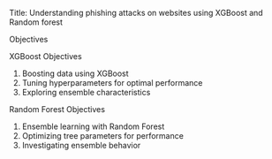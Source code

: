 Title: Understanding phishing attacks on websites using XGBoost and Random forest

Objectives

XGBoost Objectives

1. Boosting data using XGBoost
2. Tuning hyperparameters for optimal performance
3. Exploring ensemble characteristics

Random Forest Objectives

1. Ensemble learning with Random Forest
2. Optimizing tree parameters for performance
3. Investigating ensemble behavior

